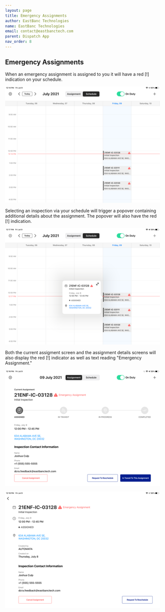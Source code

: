 ```yaml
---
layout: page
title: Emergency Assignments
author: EastBanc Technologies
name: EastBanc Technologies
email: contact@eastbanctech.com
parent: Dispatch App
nav_order: 8
---
```


<section id="emergency-assignments" markdown="1">

# Emergency Assignments
When an emergency assignment is assigned to you it will have a red [!] indication on your schedule.

![Emergency Schedule View -screenshot](../images/dispatch-app/da-emergency-assignment/emergency-assignments1.png)

Selecting an inspection via your schedule will trigger a popover containing additional details about the assignment. The popover will also have the red [!] indication.

![IMG_0388 -screenshot](../images/dispatch-app/da-emergency-assignment/emergency-assignments2.png)

Both the current assigment screen and the assignment details screens will also display the red [!] indicator as well as text reading "Emergency Assignment."

![IMG_0387 -screenshot](../images/dispatch-app/da-emergency-assignment/emergency-assignments3.png)

![IMG_0389 -screenshot](../images/dispatch-app/da-emergency-assignment/emergency-assignments4.png)
</section>

